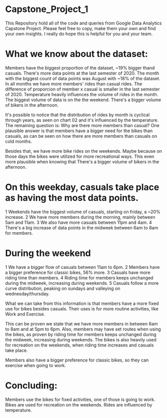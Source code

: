 # Capstone_Project_1
This Repository hold all of the code and queries from Google Data Analytics Capstone Project.
Please feel free to copy, make them your own and find your own insights.
I really do hope this is helpful for you and your team.

# What we know about the dataset:

Members have the biggest proportion of the dataset, ~19% bigger thand casuals.
There's more data points at the last semester of 2020.
The month with the biggest count of data points was August with ~18% of the dataset.
In all months we have more members' rides than casual rides.
The difference of proporcion of member x casual is smaller in the last semester of 2020.
Temperature heavily influences the volume of rides in the month.
The biggest volume of data is on the the weekend.
There's a bigger volume of bikers in the afternoon.

It's possible to notice that the distribution of rides by month is cyclical through years, as seen on chart 02 and it's influenced by the temperature. The remaining question is: Why are there more members than casual? One plausible answer is that members have a bigger need for the bikes than casuals, as can be seen on how there are more members than casuals on cold months.

Besides that, we have more bike rides on the weekends. Maybe because on those days the bikes were utilized for more recreational ways. This even more plausible when knowing that There's a bigger volume of bikers in the afternoon.


# On this weekday, casuals take place as having the most data points.
1 Weekends have the biggest volume of casuals, starting on friday, a ~20% increase.
2 We have more members during the morning, mainly between 5am and 11am. 
3 We also have more casuals between 11pm and 4am.
4 There's a big increase of data points in the midweek between 6am to 8am for members. 

# During the weekend 
1 We have a bigger flow of casuals between 11am to 6pm.
2 Members have a bigger preference for classic bikes, 56% more.
3 Casuals have more riding time than members.
4 Riding time for members keeps unchanged during the midweek, increasing during weekends.
5 Casuals follow a more curve distribution, peaking on sundays and valleying on wednesday/thursday.

What we can take from this information is that members have a more fixed use for bikes besides casuals. 
Their uses is for more routine activities, like Work and Exercise. 

This can be proven we state that we have more members in between 6am to 8am and at 5pm to 6pm. Also, members may have set routes when using the bikes, as proven by riding time for members keeps unchanged during the midweek, increasing during weekends. The bikes is also heavily used for recreation on the weekends, when riding time increases and casuals take place.

Members also have a bigger preference for classic bikes, so they can exercise when going to work.

# Concluding:
Members use the bikes for fixed activities, one of those is going to work.
Bikes are used for recreation on the weekends.
Rides are influenced by temperature.
